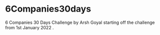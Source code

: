 # 6Companies30days
 6 Companies 30 Days Challenge by Arsh Goyal starting off the challenge from 1st January 2022 .
